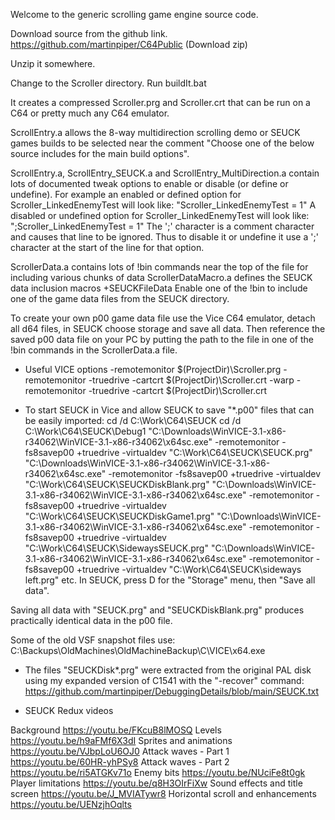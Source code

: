 Welcome to the generic scrolling game engine source code.

Download source from the github link. 
https://github.com/martinpiper/C64Public 
(Download zip) 

Unzip it somewhere.

Change to the Scroller directory. 
Run buildIt.bat

It creates a compressed Scroller.prg and Scroller.crt that can be run on a C64 or pretty much any C64 emulator.

ScrollEntry.a allows the 8-way multidirection scrolling demo or SEUCK games builds to be selected near the comment "Choose one of the below source includes for the main build options".

ScrollEntry.a, ScrollEntry_SEUCK.a and ScrollEntry_MultiDirection.a contain lots of documented tweak options to enable or disable (or define or undefine).
For example an enabled or defined option for Scroller_LinkedEnemyTest will look like: "Scroller_LinkedEnemyTest = 1"
A disabled or undefined option for Scroller_LinkedEnemyTest will look like: ";Scroller_LinkedEnemyTest = 1"
The ';' character is a comment character and causes that line to be ignored.
Thus to disable it or undefine it use a ';' character at the start of the line for that option.


ScrollerData.a contains lots of !bin commands near the top of the file for including various chunks of data
ScrollerDataMacro.a defines the SEUCK data inclusion macros +SEUCKFileData
Enable one of the !bin to include one of the game data files from the SEUCK directory.


To create your own p00 game data file use the Vice C64 emulator, detach all d64 files, in SEUCK choose storage and save all data.
Then reference the saved p00 data file on your PC by putting the path to the file in one of the !bin commands in the ScrollerData.a file.


* Useful VICE options
-remotemonitor $(ProjectDir)\Scroller.prg
-remotemonitor -truedrive -cartcrt $(ProjectDir)\Scroller.crt
-warp -remotemonitor -truedrive -cartcrt $(ProjectDir)\Scroller.crt


* To start SEUCK in Vice and allow SEUCK to save "*.p00" files that can be easily imported:
cd /d C:\Work\C64\SEUCK
cd /d C:\Work\C64\SEUCK\Debug1
"C:\Downloads\WinVICE-3.1-x86-r34062\WinVICE-3.1-x86-r34062\x64sc.exe" -remotemonitor -fs8savep00 +truedrive -virtualdev "C:\Work\C64\SEUCK\SEUCK.prg"
"C:\Downloads\WinVICE-3.1-x86-r34062\WinVICE-3.1-x86-r34062\x64sc.exe" -remotemonitor -fs8savep00 +truedrive -virtualdev "C:\Work\C64\SEUCK\SEUCKDiskBlank.prg"
"C:\Downloads\WinVICE-3.1-x86-r34062\WinVICE-3.1-x86-r34062\x64sc.exe" -remotemonitor -fs8savep00 +truedrive -virtualdev "C:\Work\C64\SEUCK\SEUCKDiskGame1.prg"
"C:\Downloads\WinVICE-3.1-x86-r34062\WinVICE-3.1-x86-r34062\x64sc.exe" -remotemonitor -fs8savep00 +truedrive -virtualdev "C:\Work\C64\SEUCK\SidewaysSEUCK.prg"
"C:\Downloads\WinVICE-3.1-x86-r34062\WinVICE-3.1-x86-r34062\x64sc.exe" -remotemonitor -fs8savep00 +truedrive -virtualdev "C:\Work\C64\SEUCK\sideways left.prg"
etc.
In SEUCK, press D for the "Storage" menu, then "Save all data".

Saving all data with "SEUCK.prg" and "SEUCKDiskBlank.prg" produces practically identical data in the p00 file.


Some of the old VSF snapshot files use: C:\Backups\OldMachines\OldMachineBackup\C\VICE\x64.exe


* The files "SEUCKDisk*.prg" were extracted from the original PAL disk using my expanded version of C1541 with the "-recover" command: https://github.com/martinpiper/DebuggingDetails/blob/main/SEUCK.txt




* SEUCK Redux videos

Background							https://youtu.be/FKcuB8lMOSQ
Levels								https://youtu.be/h9aFMf6X3dI
Sprites	and animations				https://youtu.be/VJbpLoU6OJ0
Attack waves - Part 1				https://youtu.be/60HR-yhPSy8
Attack waves - Part 2				https://youtu.be/ri5ATGKv71o
Enemy bits							https://youtu.be/NUciFe8t0gk
Player limitations					https://youtu.be/q8H3OIrFiXw
Sound effects and title screen		https://youtu.be/J_MVIATywr8
Horizontal scroll and enhancements	https://youtu.be/UENzjhOqlts
